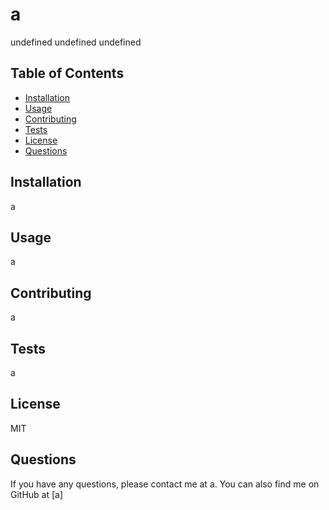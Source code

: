 # a
undefined
undefined
undefined
## Table of Contents
* [Installation](#installation)
* [Usage](#usage)
* [Contributing](#contributing)
* [Tests](#tests)
* [License](#license)
* [Questions](#questions)
## Installation
a
## Usage
a
## Contributing
a
## Tests
a
## License
MIT
## Questions
If you have any questions, please contact me at a.
You can also find me on GitHub at
[a]